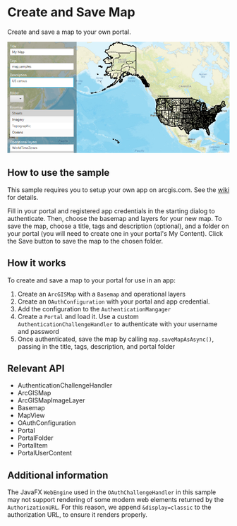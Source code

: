# Create and Save Map

Create and save a map to your own portal.

![](CreateAndSaveMap.png)

## How to use the sample

This sample requires you to setup your own app on arcgis.com. See the <a href="https://github.com/Esri/arcgis-runtime-samples-java/wiki/OAuth">wiki</a> for details.

Fill in your portal and registered app credentials in the starting dialog to authenticate. Then, choose 
the basemap and layers for your new map. To save the map, choose a title, tags and description (optional), and a folder 
on your portal (you will need to create one in your portal's My Content). Click the Save button to save the map to the 
chosen folder.

## How it works

To create and save a map to your portal for use in an app:

1.  Create an `ArcGISMap` with a `Basemap` and operational layers
2.  Create an `OAuthConfiguration` with your portal and app credential.
3.  Add the configuration to the `AuthenticationMangager`
4.  Create a `Portal` and load it. Use a custom `AuthenticationChallengeHandler` to 
  authenticate with your username and password
5.  Once authenticated, save the map by calling `map.saveMapAsAsync()`, passing in the title, tags, 
  description, and portal folder

## Relevant API

*   AuthenticationChallengeHandler
*   ArcGISMap
*   ArcGISMapImageLayer
*   Basemap
*   MapView
*   OAuthConfiguration
*   Portal
*   PortalFolder
*   PortalItem
*   PortalUserContent

## Additional information

The JavaFX `WebEngine` used in the `OAuthChallengeHandler` in this sample may not support rendering of some modern web elements returned by the `AuthorizationURL`. For this reason, we append `&display=classic` to the authorization URL, to ensure it renders properly.